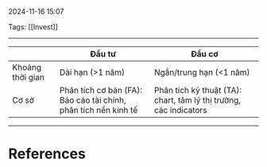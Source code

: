 2024-11-16 15:07

Tags: [[Invest]]

---


|                  | Đầu tư                                                          | Đầu cơ                                                            |
| ---------------- | --------------------------------------------------------------- | ----------------------------------------------------------------- |
| Khoảng thời gian | Dài hạn (>1 năm)                                                | Ngắn/trung hạn (<1 năm)                                           |
| Cơ sở            | Phân tích cơ bản (FA): Báo cáo tài chính, phân tích nền kinh tế | Phân tích kỹ thuật (TA): chart, tâm lý thị trường, các indicators |


---
# References